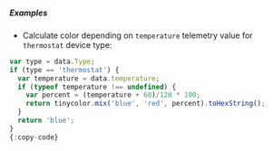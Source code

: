 ##### Examples

* Calculate color depending on `temperature` telemetry value for `thermostat` device type:

```javascript
var type = data.Type;
if (type == 'thermostat') {
  var temperature = data.temperature;
  if (typeof temperature !== undefined) {
    var percent = (temperature + 60)/120 * 100;
    return tinycolor.mix('blue', 'red', percent).toHexString();
  }
  return 'blue';
}
{:copy-code}
```

<br>
<br>
